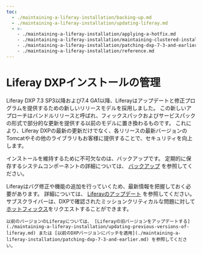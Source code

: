```yaml
---
toc:
  - ./maintaining-a-liferay-installation/backing-up.md
  - ./maintaining-a-liferay-installation/updating-liferay.md
  - >-
    - ./maintaining-a-liferay-installation/applying-a-hotfix.md
    - ./maintaining-a-liferay-installation/maintaining-clustered-installations.md
    - ./maintaining-a-liferay-installation/patching-dxp-7-3-and-earlier.md
    - ./maintaining-a-liferay-installation/reference.md
---
```

# Liferay DXPインストールの管理

Liferay DXP 7.3 SP3以降および7.4 GA1以降、Liferayはアップデートと修正プログラムを提供するための新しいリリースモデルを採用しました。 この新しいアプローチはバンドルリリースと呼ばれ、フィックスパックおよびサービスパックの形式で部分的な更新を提供する以前のモデルに置き換わるものです。 これにより、Liferay DXPの最新の更新だけでなく、各リリースの最新バージョンのTomcatやその他のライブラリもお客様に提供することで、セキュリティを向上します。

インストールを維持するために不可欠なのは、バックアップです。 定期的に保存するシステムコンポーネントの詳細については、 [バックアップ](./maintaining-a-liferay-installation/backing-up.md) を参照してください。

Liferayはバグ修正や機能の追加を行っていくため、最新情報を把握しておく必要があります。 詳細については、 [Liferayのアップデート](./maintaining-a-liferay-installation/updating-liferay.md) を参照してください。 サブスクライバーは、DXPで確認されたミッションクリティカルな問題に対して[ホットフィックス](./maintaining-a-liferay-installation/applying-a-hotfix.md)をリクエストすることができます。

```{important}
以前のバージョンのLiferayについては、 [Liferayの旧バージョンをアップデートする](./maintaining-a-liferay-installation/updating-previous-versions-of-liferay.md) または [以前のDXPバージョンにパッチを適用](./maintaining-a-liferay-installation/patching-dxp-7-3-and-earlier.md) を参照してください。
```

